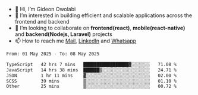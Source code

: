 - 👋 Hi, I’m Gideon Owolabi
- 👀 I’m interested in building efficient and scalable applications across the frontend and backend
- 💞️ I’m looking to collaborate on <b>frontend(react)</b>, <b>mobile(react-native)</b> and <b>backend(Nodejs, Laravel)</b> projects
- 📫 How to reach me <a href="mailto:gideoniyin2021@gmail.com">Mail</a>, <a href="https://www.linkedin.com/in/gideon-owolabi-9b667a232/">LinkedIn</a> and <a href="https://wa.me/2348055377085">Whatsapp</a>

<!---
gude1/gude1 is a ✨ special ✨ repository because its `README.md` (this file) appears on your GitHub profile.
You can click the Preview link to take a look at your changes.
--->

<!--START_SECTION:waka-->

```txt
From: 01 May 2025 - To: 08 May 2025

TypeScript   42 hrs 7 mins   █████████████████▓░░░░░░░   71.08 %
JavaScript   14 hrs 38 mins  ██████▒░░░░░░░░░░░░░░░░░░   24.71 %
JSON         1 hr 11 mins    ▓░░░░░░░░░░░░░░░░░░░░░░░░   02.00 %
SCSS         39 mins         ▒░░░░░░░░░░░░░░░░░░░░░░░░   01.10 %
Other        25 mins         ▒░░░░░░░░░░░░░░░░░░░░░░░░   00.72 %
```

<!--END_SECTION:waka-->
